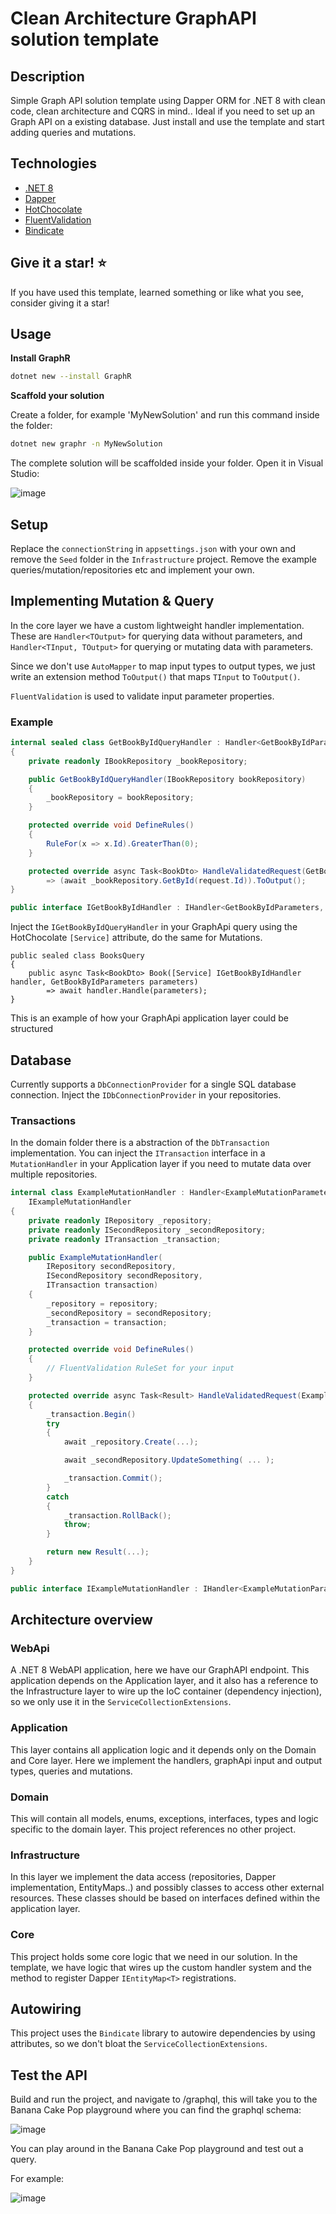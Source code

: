 # Clean Architecture GraphAPI solution template 

## Description

Simple Graph API solution template using Dapper ORM for .NET 8 with clean code, clean architecture and CQRS in mind..
Ideal if you need to set up an Graph API on a existing database. Just install and use the template and start adding queries and mutations.

## Technologies

- [.NET 8](https://github.com/dotnet/core)
- [Dapper](https://github.com/DapperLib/Dapper)
- [HotChocolate](https://github.com/ChilliCream/graphql-platform)
- [FluentValidation](https://github.com/FluentValidation/FluentValidation)
- [Bindicate](https://github.com/Tim-Maes/Bindicate)

## Give it a star! :star:
If you have used this template, learned something or like what you see, consider giving it a star!

## Usage

**Install GraphR**

```bash
dotnet new --install GraphR
```

**Scaffold your solution**

Create a folder, for example 'MyNewSolution' and run this command inside the folder:

```bash
dotnet new graphr -n MyNewSolution
```
The complete solution will be scaffolded inside your folder. Open it in Visual Studio:

![image](https://github.com/Tim-Maes/GraphR/assets/91606949/297e227a-4b55-44e0-ab92-4aa3dc5e7558)

## Setup

Replace the `connectionString` in `appsettings.json`  with your own and remove the `Seed` folder in the `Infrastructure` project.
Remove the example queries/mutation/repositories etc and implement your own.

## Implementing Mutation & Query

In the core layer we have a custom lightweight handler implementation. These are `Handler<TOutput>` for querying data without parameters,
and `Handler<TInput, TOutput>` for querying or mutating data with parameters.

Since we don't use `AutoMapper` to map input types to output types, we just write an extension method `ToOutput()` that maps `TInput` to `ToOutput()`.

`FluentValidation` is used to validate input parameter properties.

### Example

```csharp
internal sealed class GetBookByIdQueryHandler : Handler<GetBookByIdParameters, BookDto>, IGetBookByIdHandler
{
    private readonly IBookRepository _bookRepository;

    public GetBookByIdQueryHandler(IBookRepository bookRepository)
    {
        _bookRepository = bookRepository;
    }

    protected override void DefineRules()
    {
        RuleFor(x => x.Id).GreaterThan(0);
    }

    protected override async Task<BookDto> HandleValidatedRequest(GetBookByIdParameters request)
        => (await _bookRepository.GetById(request.Id)).ToOutput();
}

public interface IGetBookByIdHandler : IHandler<GetBookByIdParameters, BookDto> { }
```

Inject the `IGetBookByIdQueryHandler` in your GraphApi query using the HotChocolate `[Service]` attribute, do the same for Mutations.

```
public sealed class BooksQuery
{
    public async Task<BookDto> Book([Service] IGetBookByIdHandler handler, GetBookByIdParameters parameters)
        => await handler.Handle(parameters);
}
```

This is an example of how your GraphApi application layer could be structured


## Database

Currently supports a `DbConnectionProvider` for a single SQL database connection. Inject the `IDbConnectionProvider` in your repositories.

### Transactions

In the domain folder there is a abstraction of the `DbTransaction` implementation. You can inject the `ITransaction` interface in a `MutationHandler` in your Application layer if you need to mutate data over multiple repositories.

```csharp
internal class ExampleMutationHandler : Handler<ExampleMutationParameters, Result>,
    IExampleMutationHandler
{
    private readonly IRepository _repository;
    private readonly ISecondRepository _secondRepository;
    private readonly ITransaction _transaction;

    public ExampleMutationHandler(
        IRepository secondRepository,
        ISecondRepository secondRepository,
        ITransaction transaction)
    {
        _repository = repository;
        _secondRepository = secondRepository;
        _transaction = transaction;
    }

    protected override void DefineRules()
    {
        // FluentValidation RuleSet for your input
    }

    protected override async Task<Result> HandleValidatedRequest(ExampleMutationParameters input)
    {
        _transaction.Begin()
        try
        {
            await _repository.Create(...);

            await _secondRepository.UpdateSomething( ... );

            _transaction.Commit();
        }
        catch
        {
            _transaction.RollBack();
            throw;
        }

        return new Result(...);
    }
}

public interface IExampleMutationHandler : IHandler<ExampleMutationParameters, Result> { }
```

## Architecture overview

### WebApi

A .NET 8 WebAPI application, here we have our GraphAPI endpoint. This application depends on the Application layer, and it also has a reference to the Infrastructure layer to wire up the IoC container (dependency injection), so we only use it in the `ServiceCollectionExtensions`.

### Application

This layer contains all application logic and it depends only on the Domain and Core layer. Here we implement the handlers, graphApi input and output types, queries and mutations.

### Domain

This will contain all models, enums, exceptions, interfaces, types and logic specific to the domain layer. This project references no other project.

### Infrastructure

In this layer we implement the data access (repositories, Dapper implementation, EntityMaps..) and possibly classes to access other external resources. These classes should be based on interfaces defined within the application layer. 

### Core

This project holds some core logic that we need in our solution. In the template, we have logic that wires up the custom handler system and the method to register Dapper `IEntityMap<T>` registrations.

## Autowiring

This project uses the `Bindicate` library to autowire dependencies by using attributes, so we don't bloat the `ServiceCollectionExtensions`.


## Test the API

Build and run the project, and navigate to <localhost>/graphql, this will take you to the Banana Cake Pop playground where you can find the graphql schema:

![image](https://github.com/Tim-Maes/GraphR/assets/91606949/5b8bdfb1-74fc-4e54-a8a9-e72cacd4845c)

You can play around in the Banana Cake Pop playground and test out a query.

For example:

![image](https://github.com/Tim-Maes/GraphR/assets/91606949/57b26947-86e0-4c5f-b74a-ea92520b7d31)
